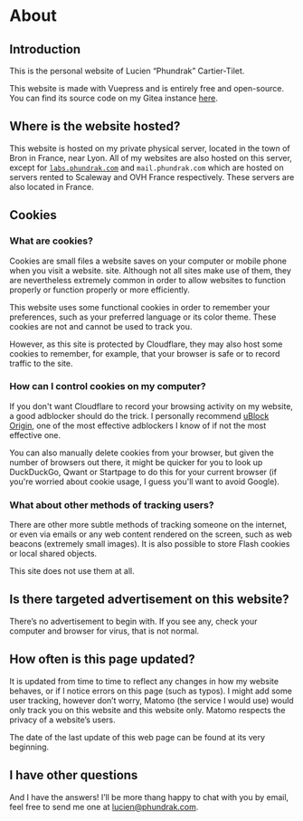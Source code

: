# About

## Introduction

This is the personal website of Lucien “Phundrak” Cartier-Tilet.

This website is made with Vuepress and is entirely free and
open-source. You can find its source code on my Gitea instance
[here](https://labs.phundrak.com/phundrak/phundrak.com).

## Where is the website hosted?

This website is hosted on my private physical server, located in the
town of Bron in France, near Lyon. All of my websites are also hosted
on this server, except for
[`labs.phundrak.com`](https://labs.phundrak.com) and
`mail.phundrak.com` which are hosted on servers rented to Scaleway and
OVH France respectively. These servers are also located in France.

## Cookies

### What are cookies?

Cookies are small files a website saves on your computer or mobile
phone when you visit a website. site. Although not all sites make use
of them, they are nevertheless extremely common in order to allow
websites to function properly or function properly or more
efficiently.

This website uses some functional cookies in order to remember your
preferences, such as your preferred language or its color theme. These
cookies are not and cannot be used to track you.

However, as this site is protected by Cloudflare, they may also host
some cookies to remember, for example, that your browser is safe or to
record traffic to the site.

### How can I control cookies on my computer?

If you don't want Cloudflare to record your browsing activity on my
website, a good adblocker should do the trick. I personally recommend
[uBlock Origin](https://ublockorigin.com/), one of the most effective
adblockers I know of if not the most effective one.

You can also manually delete cookies from your browser, but given the
number of browsers out there, it might be quicker for you to look up
DuckDuckGo, Qwant or Startpage to do this for your current browser (if
you're worried about cookie usage, I guess you'll want to avoid
Google).

### What about other methods of tracking users?

There are other more subtle methods of tracking someone on the
internet, or even via emails or any web content rendered on the
screen, such as web beacons (extremely small images). It is also
possible to store Flash cookies or local shared objects.

This site does not use them at all.

## Is there targeted advertisement on this website?

There’s no advertisement to begin with. If you see any, check your
computer and browser for virus, that is not normal.

## How often is this page updated?

It is updated from time to time to reflect any changes in how my
website behaves, or if I notice errors on this page (such as typos). I
might add some user tracking, however don’t worry, Matomo (the service
I would use) would only track you on this website and this website
only. Matomo respects the privacy of a website’s users.

The date of the last update of this web page can be found at its very
beginning.

## I have other questions

And I have the answers! I’ll be more thang happy to chat with you by
email, feel free to send me one at
[lucien@phundrak.com](mailto:lucien@phundrak.com).

